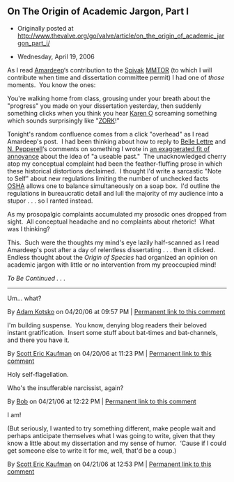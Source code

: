 ## On The Origin of Academic Jargon, Part I

 * Originally posted at http://www.thevalve.org/go/valve/article/on_the_origin_of_academic_jargon_part_i/

* Wednesday, April 19, 2006 

As I read [Amardeep](http://www.thevalve.org/go/valve/article/theor/)‘s contribution to the [Spivak](http://www.long-sunday.net/spivak/) [MMTOR](http://crookedtimber.org/2005/07/12/massive-multi-thinker-online-reviews/) (to which I will contribute when time and dissertation committee permit) I had one of _those_ moments.  You know the ones:  

You're walking home from class, grousing under your breath about the "progress" you made on your dissertation yesterday, then suddenly something clicks when you think you hear [Karen O](http://www.amazon.com/exec/obidos/ASIN/B000EHQ7L0/diesekoschmar-20) screaming something which sounds surprisingly like "[ZORK](http://acephalous.typepad.com/acephalous/2006/04/disadventure.html)!"  

Tonight's random confluence comes from a click "overhead" as I read Amardeep's post.  I had been thinking about how to reply to [Belle Lettre](http://acephalous.typepad.com/acephalous/2006/04/in_his_1985_soc.html#comment-16314994) and [N. Pepperell](http://acephalous.typepad.com/acephalous/2006/04/in_his_1985_soc.html#comment-16349981)‘s comments on something I wrote in [an exaggerated fit of annoyance](http://acephalous.typepad.com/acephalous/2006/04/in_his_1985_soc.html) about the idea of "a useable past."  The unacknowledged cherry atop my conceptual complaint had been the feather-fluffing prose in which these historical distortions declaimed.  I thought I'd write a sarcastic "Note to Self" about new regulations limiting the number of unchecked facts [OSHA](http://www.osha.gov/) allows one to balance simultaneously on a soap box.  I'd outline the regulations in bureaucratic detail and lull the majority of my audience into a stupor . . . so I ranted instead.  

As my prosopalgic complaints accumulated my prosodic ones dropped from sight.  All conceptual headache and no complaints about rhetoric!  What was I thinking?  

This.  Such were the thoughts my mind's eye lazily half-scanned as I read Amardeep's post after a day of relentless dissertating . . . then it clicked.  Endless thought about the _Origin of Species_ had organized an opinion on academic jargon with little or no intervention from my preoccupied mind!  

_To Be Continued . . ._ 

---

Um... what?

By [Adam Kotsko](http://adamkotsko.com/weblog) on 04/20/06 at 09:57 PM | [Permanent link to this comment](http://www.thevalve.org/go/valve/article/on_the_origin_of_academic_jargon_part_i/#8771)
[]()

I'm building suspense.  You know, denying blog readers their beloved instant gratification.  Insert some stuff about bat-times and bat-channels, and there you have it.

By [Scott Eric Kaufman](http://acephalous.typepad.com) on 04/20/06 at 11:23 PM | [Permanent link to this comment](http://www.thevalve.org/go/valve/article/on_the_origin_of_academic_jargon_part_i/#8773)
[]()

Holy self-flagellation.  

Who's the insufferable narcissist, again?

By [Bob](http://www.civicgardencentre.org/mastergardenerboard.htm) on 04/21/06 at 12:22 PM | [Permanent link to this comment](http://www.thevalve.org/go/valve/article/on_the_origin_of_academic_jargon_part_i/#8779)
[]()

I am!  

(But seriously, I wanted to try something different, make people wait and perhaps anticipate themselves what I was going to write, given that they know a little about my dissertation and my sense of humor.  ‘Cause if I could get someone else to write it for me, well, that'd be a coup.)

By [Scott Eric Kaufman](http://acephalous.typepad.com) on 04/21/06 at 12:53 PM | [Permanent link to this comment](http://www.thevalve.org/go/valve/article/on_the_origin_of_academic_jargon_part_i/#8781)

